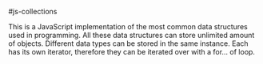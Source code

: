 #js-collections

This is a JavaScript implementation of the most common data structures used in programming.
All these data structures can store unlimited amount of objects. Different data types can be stored in the same instance. Each has its own iterator, therefore they can be iterated over with a for... of loop.



